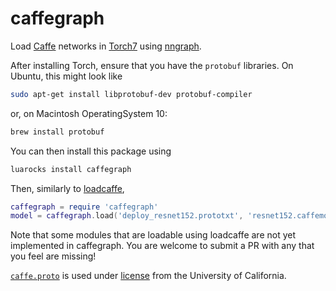 caffegraph
==========

Load [Caffe](http://caffe.berkeleyvision.org/) networks in [Torch7](http://torch.ch/) using [nngraph](https://github.com/torch/nngraph).

After installing Torch, ensure that you have the `protobuf` libraries.
On Ubuntu, this might look like

```sh
sudo apt-get install libprotobuf-dev protobuf-compiler
```

or, on Macintosh OperatingSystem 10:

```sh
brew install protobuf
```

You can then install this package using

```sh
luarocks install caffegraph
```

Then, similarly to [loadcaffe](https://github.com/szagoruyko/loadcaffe),

```lua
caffegraph = require 'caffegraph'
model = caffegraph.load('deploy_resnet152.prototxt', 'resnet152.caffemodel')
```

Note that some modules that are loadable using loadcaffe are not yet implemented in caffegraph. You are welcome to submit a PR with any that you feel are missing!

[`caffe.proto`](https://github.com/BVLC/caffe/blob/master/src/caffe/proto/caffe.proto) is used under [license](https://github.com/BVLC/caffe/blob/master/LICENSE) from the University of California.
